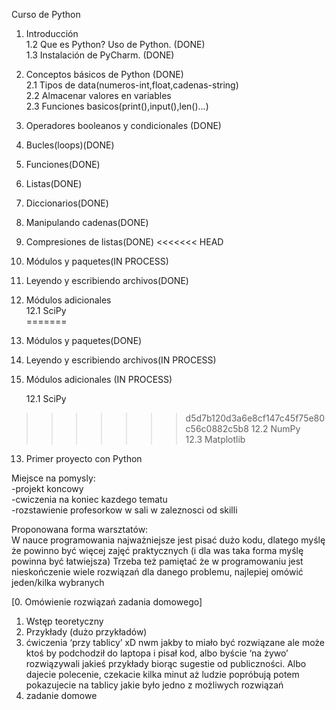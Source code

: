 ﻿Curso de Python

1. Introducción  
1.2 Que es Python? Uso de Python. (DONE)  
1.3 Instalación de PyCharm. (DONE)
2. Conceptos básicos de Python (DONE)  
	2.1 Tipos de data(numeros-int,float,cadenas-string)  
	2.2 Almacenar valores en variables  
	2.3 Funciones basicos(print(),input(),len()...)  
3. Operadores booleanos y condicionales (DONE)
4. Bucles(loops)(DONE)
5. Funciones(DONE)
6. Listas(DONE)
7. Diccionarios(DONE)
8. Manipulando cadenas(DONE)
9. Compresiones de listas(DONE)
<<<<<<< HEAD
10. Módulos y paquetes(IN PROCESS)
11. Leyendo y escribiendo archivos(DONE)
12. Módulos adicionales  
	12.1 SciPy  
=======
10. Módulos y paquetes(DONE)
11. Leyendo y escribiendo archivos(IN PROCESS)
12. Módulos adicionales (IN PROCESS) 

    12.1 SciPy  
>>>>>>> d5d7b120d3a6e8cf147c45f75e80c56c0882c5b8
	12.2 NumPy  
	12.3 Matplotlib  
13. Primer proyecto con Python



Miejsce na pomysly:  
-projekt koncowy  
-cwiczenia na koniec kazdego tematu  
-rozstawienie profesorkow w sali w zaleznosci od skilli  




Proponowana forma warsztatów:  
W nauce programowania najważniejsze jest pisać dużo kodu, dlatego myślę że powinno być więcej zajęć praktycznych (i dla was taka forma myślę powinna być łatwiejsza)
Trzeba też pamiętać że w programowaniu jest nieskończenie wiele rozwiązań dla danego problemu, najlepiej omówić jeden/kilka wybranych
 
[0. Omówienie rozwiązań zadania domowego]
1. Wstęp teoretyczny
2. Przykłady (dużo przykładów)
3. ćwiczenia ‘przy tablicy’ xD nwm jakby to miało być rozwiązane ale może ktoś by podchodził do laptopa i pisał kod, albo byście ‘na żywo’ rozwiązywali jakieś przykłady biorąc sugestie od publiczności. Albo dajecie polecenie, czekacie kilka minut aż ludzie popróbują potem pokazujecie na tablicy jakie było jedno z możliwych rozwiązań
4. zadanie domowe